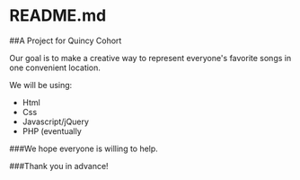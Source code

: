 # README.md

##A Project for Quincy Cohort

Our goal is to make a creative way to represent everyone's favorite songs in one convenient location.

We will be using:

- Html
- Css
- Javascript/jQuery
- PHP (eventually

###We hope everyone is willing to help.

###Thank you in advance!